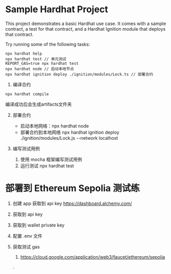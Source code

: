 # Sample Hardhat Project

This project demonstrates a basic Hardhat use case. It comes with a sample contract, a test for that contract, and a Hardhat Ignition module that deploys that contract.

Try running some of the following tasks:

```shell
npx hardhat help
npx hardhat test // 单元测试
REPORT_GAS=true npx hardhat test
npx hardhat node // 启动本地节点
npx hardhat ignition deploy ./ignition/modules/Lock.ts // 部署合约
```

1. 编译合约
```shell
npx hardhat compile 
```
编译成功后会⽣成artifacts文件夹

2. 部署合约
   - 启动本地网络：npx hardhat node
   - 部署合约到本地网络 npx hardhat ignition deploy ./ignition/modules/Lock.js --network localhost   
  
3. 编写测试用例
   1. 使用 mocha 框架编写测试用例
   2. 运行测试 npx hardhat test 

# 部署到 Ethereum Sepolia 测试练
 1. 创建 app 获取到 api key https://dashboard.alchemy.com/
 2. 获取到 api key
 3. 获取到 wallet private key
 4. 配置 .env 文件
 5. 获取测试 gas 
    1. https://cloud.google.com/application/web3/faucet/ethereum/sepolia
    
    . 

